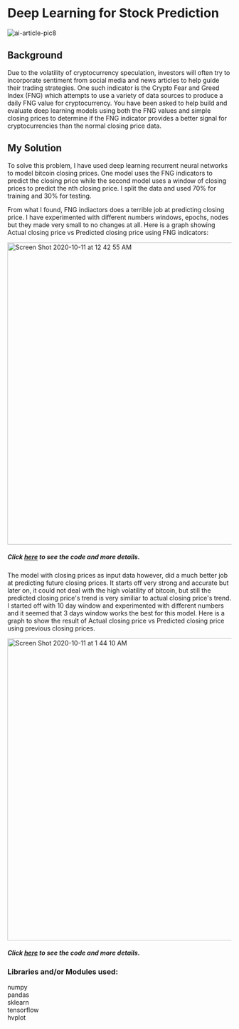 # Deep Learning for Stock Prediction
![ai-article-pic8](https://user-images.githubusercontent.com/62320593/95682072-4cc49280-0bb1-11eb-8433-5552044d2478.jpg)

## Background
Due to the volatility of cryptocurrency speculation, investors will often try to incorporate sentiment from social media and news articles to help guide their trading strategies. One such indicator is the Crypto Fear and Greed Index (FNG) which attempts to use a variety of data sources to produce a daily FNG value for cryptocurrency. You have been asked to help build and evaluate deep learning models using both the FNG values and simple closing prices to determine if the FNG indicator provides a better signal for cryptocurrencies than the normal closing price data.

## My Solution
To solve this problem, I have used deep learning recurrent neural networks to model bitcoin closing prices. One model uses the FNG indicators to predict the closing price while the second model uses a window of closing prices to predict the nth closing price. I split the data and used 70% for training and 30% for testing. 

From what I found, FNG indiactors does a terrible job at predicting closing price. I have experimented with different numbers windows, epochs, nodes but they made very small to no changes at all. Here is a graph showing Actual closing price vs Predicted closing price using FNG indicators:

<img width="677" alt="Screen Shot 2020-10-11 at 12 42 55 AM" src="https://user-images.githubusercontent.com/62320593/95682358-c27d2e00-0bb2-11eb-98b4-6385f45558b8.png">

##### Click [here](https://github.com/atefajmal27/Deep_Learning_for_Stock_Predictions/blob/main/%20lstm_stock_predictor_fng.ipynb) to see the code and more details.


The model with closing prices as input data however, did a much better job at predicting future closing prices. It starts off very strong and accurate but later on, it could not deal with the high volatility of bitcoin, but still the predicted closing price's trend is very similiar to actual closing price's trend. I started off with 10 day window and experimented with different numbers and it seemed that 3 days window works the best for this model. Here is a graph to show the result of Actual closing price vs Predicted closing price using previous closing prices.

<img width="677" alt="Screen Shot 2020-10-11 at 1 44 10 AM" src="https://user-images.githubusercontent.com/62320593/95682511-931af100-0bb3-11eb-9bdc-0e1b9b4eb946.png">

##### Click [here](https://github.com/atefajmal27/Deep_Learning_for_Stock_Predictions/blob/main/lstm_stock_predictor_closing.ipynb) to see the code and more details.

### Libraries and/or Modules used:
numpy <br/>
pandas <br/>
sklearn <br/>
tensorflow <br/>
hvplot <br/>


